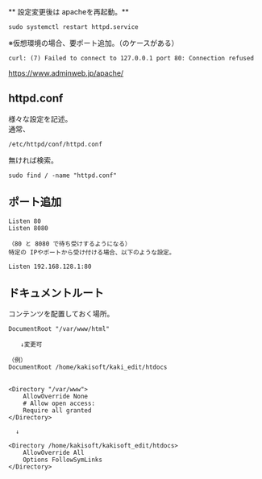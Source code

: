 ** 設定変更後は apacheを再起動。**  
```
sudo systemctl restart httpd.service
```

※仮想環境の場合、要ポート追加。（のケースがある）
```
curl: (7) Failed to connect to 127.0.0.1 port 80: Connection refused
```
<https://www.adminweb.jp/apache/>

## httpd.conf
様々な設定を記述。 
　  
通常、
```
/etc/httpd/conf/httpd.conf
```
無ければ検索。
```
sudo find / -name "httpd.conf"
```

## ポート追加
```
Listen 80
Listen 8080

（80 と 8080 で待ち受けするようになる）
特定の IPやポートから受け付ける場合、以下のような設定。

Listen 192.168.128.1:80
```

## ドキュメントルート
コンテンツを配置しておく場所。
```
DocumentRoot "/var/www/html"

　　↓変更可

（例）
DocumentRoot /home/kakisoft/kaki_edit/htdocs
```
##
```
<Directory "/var/www">
    AllowOverride None
    # Allow open access:
    Require all granted
</Directory>

  ↓

<Directory /home/kakisoft/kakisoft_edit/htdocs>
    AllowOverride All
    Options FollowSymLinks
</Directory>
```